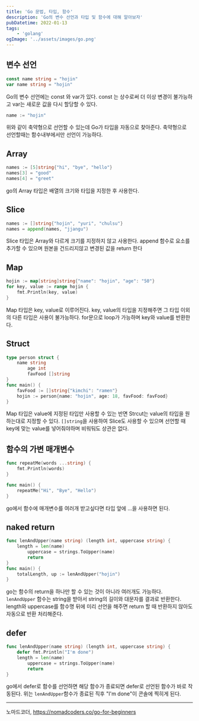 ```yaml
---
title: 'Go 문법, 타입, 함수'
description: 'Go의 변수 선언과 타입 및 함수에 대해 알아보자'
pubDatetime: 2022-01-13
tags: 
	- 'golang'
ogImage: '../assets/images/go.png'
---
```


## 변수 선언

```go
const name string = "hojin"
var name string = "hojin"
```

Go의 변수 선언에는 const 와 var가 있다.
const 는 상수로써 더 이상 변경이 불가능하고
var는 새로운 값을 다시 할당할 수 있다.

```go
name := "hojin"
```

위와 같이 축약형으로 선언할 수 있는데 Go가 타입을 자동으로 찾아준다.
축약형으로 선언할때는 함수내부에서만 선언이 가능하다.

## Array

```go
names := [5]string{"hi", "bye", "hello"}
names[3] = "good"
names[4] = "greet"
```

go의 Array 타입은 배열의 크기와 타입을 지정한 후 사용한다.

## Slice

```go
names := []string{"hojin", "yuri", "chulsu"}
names = append(names, "jjangu")
```

Slice 타입은 Array와 다르게 크기를 지정하지 않고 사용한다.
append 함수로 요소를 추가할 수 있으며 원본을 건드리지않고 변경된 값을 return 한다

## Map

```go
hojin := map[string]string{"name": "hojin", "age": "50"}
for key, value := range hojin {
	fmt.Println(key, value)
}
```

Map 타입은 key, value로 이루어진다.
key, value의 타입을 지정해주면 그 타입 이외의 다른 타입은 사용이 불가능하다.
for문으로 loop가 가능하며 key와 value를 반환한다.

## Struct

```go
type person struct {
	name string
    	age int
    	favFood []string
}
func main() {
	favFood := []string{"kimchi": "ramen"}
	hojin := person{name: "hojin", age: 18, favFood: favFood}
}
```

Map 타입은 value에 지정된 타입만 사용할 수 있는 반면 Strcut는 value의 타입을 원하는대로 지정할 수 있다.
`[]string`을 사용하여 Slice도 사용할 수 있으며 선언할 때 key에 맞는 value를 넣어줘야하며 비워둬도 상관은 없다.

## 함수의 가변 매개변수

```go
func repeatMe(words ...string) {
	fmt.Println(words)
}

func main() {
	repeatMe("Hi", "Bye", "Hello")
}
```

go에서 함수에 매개변수를 여러개 받고싶다면 타입 앞에 ...을 사용하면 된다.

## naked return

```go
func lenAndUpper(name string) (length int, uppercase string) {
	length = len(name)
    	uppercase = strings.ToUpper(name)
    	return
}
func main() {
	totalLength, up := lenAndUpper("hojin")
}
```

go는 함수의 return을 하나만 할 수 있는 것이 아니라 여러개도 가능하다.
`lenAndUpper` 함수는 string을 받아서 string의 길이와 대문자를 결과로 반환한다.
length와 uppercase를 함수명 뒤에 미리 선언을 해주면 return 할 때 반환하지 않아도 자동으로 반환 처리해준다.

## defer

```go
func lenAndUpper(name string) (length int, uppercase string) {
	defer fmt.Println("I'm done")
	length = len(name)
    	uppercase = strings.ToUpper(name)
    	return
}
```

go에서 defer로 함수를 선언하면 해당 함수가 종료되면 defer로 선언된 함수가 바로 작동된다.
위는 `lenAndUpper`함수가 종료된 직후 "I'm done"이 콘솔에 찍히게 된다.

---

노마드코더, https://nomadcoders.co/go-for-beginners
